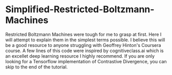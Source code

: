 # Simplified-Restricted-Boltzmann-Machines
Restricted Boltzmann Machines were tough for me to grasp at first. Here I will attempt to explain them in the simplest terms possible. I believe this will be a good resource to anyone struggling with Geoffrey Hinton's Coursera course. A few lines of this code were inspired by cognitiveclass.ai which is an excellet deep learning resource I highly recommend. If you are only looking for a Tensorflow implementation of Contrastive Divergence, you can skip to the end of the tutorial. 


